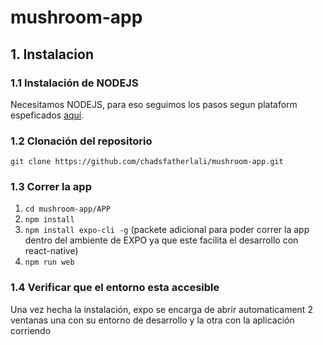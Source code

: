 # mushroom-app
## 1. Instalacion
### 1.1 Instalación de NODEJS

Necesitamos NODEJS, para eso seguimos los pasos segun plataform espeficados [aquí](https://nodejs.org/es/download/).

### 1.2 Clonación del repositorio

`git clone https://github.com/chadsfatherlali/mushroom-app.git`

### 1.3 Correr la app

1. `cd mushroom-app/APP`
2. `npm install`
3. `npm install expo-cli -g` (packete adicional para poder correr la app dentro del ambiente de EXPO ya que este facilita el desarrollo con react-native)
4. `npm run web`

### 1.4 Verificar que el entorno esta accesible

Una vez hecha la instalación, expo se encarga de abrir automaticament 2 ventanas una con su entorno de desarrollo y la otra con la aplicación corriendo
